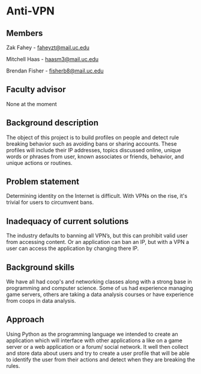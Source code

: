 # Anti-VPN

## Members

Zak Fahey - faheyzt@mail.uc.edu

Mitchell Haas - haasm3@mail.uc.edu 

Brendan Fisher - fisherb8@mail.uc.edu 

## Faculty advisor
None at the moment 

## Background description
The object of this project is to build profiles on people and detect rule breaking behavior such as avoiding bans or sharing accounts. These profiles will include their IP addresses, topics discussed online, unique words or phrases from user, known associates or friends, behavior, and unique actions or routines.
## Problem statement

Determining identity on the Internet is difficult. With VPNs on the rise, it's trivial for users to circumvent bans. 

## Inadequacy of current solutions

The industry defaults to banning all VPN’s, but this can prohibit valid user from accessing content. Or an application can ban an IP, but with a VPN a user can access the application by changing there IP. 

## Background skills
We have all had coop's and networking classes along with a strong base in programming and computer science. Some of us had experience managing game servers, others are taking a data analysis courses or have experience from coops in data analysis. 

## Approach
Using Python as the programming language we intended to create an application which will interface with other applications a like on a game server or a web application or a forum/ social network. It well then collect and store data about users and try to create a user profile that will be able to identify the user from their actions and detect when they are breaking the rules. 



